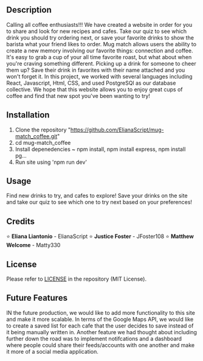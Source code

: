 ## Description

Calling all coffee enthusiasts!!! We have created a website in order for you to share and look for new recipes and cafes. Take our quiz to see which drink you should try ordering next, or save your favorite drinks to show the barista what your friend likes to order. Mug match allows users the ability to create a new memory involving our favorite things: connection and coffee. It's easy to grab a cup of your all time favorite roast, but what about when you're craving something different. Picking up a drink for someone to cheer them up? Save their drink in favorites with their name attached and you won't forget it. In this project, we worked with several languages including React, Javascript, Html, CSS, and used PostgreSQl as our database collective. We hope that this website allows you to enjoy great cups of coffee and find that new spot you've been wanting to try!

## Installation
1. Clone the repository "https://github.com/ElianaScript/mug-match_coffee.git"
2. cd mug-match_coffee
3. Install depenedencies ~ npm install, npm install express, npm install pg...
4. Run site using 'npm run dev'

## Usage 

Find new drinks to try, and cafes to explore! Save your drinks on the site and take our quiz to see which one to try next based on your preferences!

## Credits
⭐ **Eliana Liantonio** - ElianaScript
⭐ **Justice Foster** - JFoster108
⭐ **Matthew Welcome** - Matty330

## License 
Please refer to [LICENSE](LICENSE) in the repository (MIT License).

## Future Features

IN the future production, we would like to add more functionality to this site and make it more scalable. In terms of the Google Maps API, we would like to create a saved list for each cafe that the user decides to save instead of it being manually written in. Another feature we had thought about including further down the road was to implement notifcations and a dashboard where people could share their feeds/accounts with one another and make it more of a social media application.
